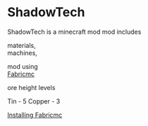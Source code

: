 # ShadowTech

ShadowTech is a minecraft mod
mod includes
<p>
materials,
<br>
machines,
</p>

mod using
<br>
<a href="https://fabricmc.net/">Fabricmc<a>

ore height levels
<p>
Tin - 5
Copper - 3
</p>

<a href="https://fabricmc.net/wiki/install">Installing Fabricmc</a>
